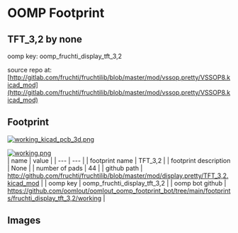 # OOMP Footprint  
## TFT_3,2  by none  
  
oomp key: oomp_fruchti_display_tft_3,2  
  
source repo at: [http://gitlab.com/fruchti/fruchtilib/blob/master/mod/vssop.pretty/VSSOP8.kicad_mod](http://gitlab.com/fruchti/fruchtilib/blob/master/mod/vssop.pretty/VSSOP8.kicad_mod)  
## Footprint  
  
[![working_kicad_pcb_3d.png](working_kicad_pcb_3d_600.png)](working_kicad_pcb_3d.png)  
  
[![working.png](working_600.png)](working.png)  
| name | value | 
| --- | --- | 
| footprint name | TFT_3,2 | 
| footprint description | None | 
| number of pads | 44 | 
| github path | http://github.com/fruchti/fruchtilib/blob/master/mod/display.pretty/TFT_3,2.kicad_mod | 
| oomp key | oomp_fruchti_display_tft_3,2 | 
| oomp bot github | https://github.com/oomlout/oomlout_oomp_footprint_bot/tree/main/footprints/fruchti_display_tft_3,2/working | 
## Images  
